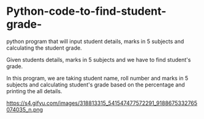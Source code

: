 # Python-code-to-find-student-grade-
python program that will input student details, marks in 5 subjects and calculating the student grade.

Given students details, marks in 5 subjects and we have to find student's grade.

In this program, we are taking student name, roll number and marks in 5 subjects and calculating student's grade based on the percentage and printing the all details.

https://s4.gifyu.com/images/318813315_541547477572291_9188675332765074035_n.png
